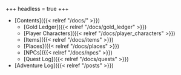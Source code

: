 +++
headless = true
+++

- [Contents]({{< relref "/docs/" >}})
  - [Gold Ledger]({{< relref "/docs/gold_ledger" >}})
  - [Player Characters]({{< relref "/docs/player_characters" >}})
  - [Items]({{< relref "/docs/items" >}})
  - [Places]({{< relref "/docs/places" >}})
  - [NPCs]({{< relref "/docs/npcs" >}})
  - [Quest Log]({{< relref "/docs/quests" >}})
- [Adventure Log]({{< relref "/posts" >}})